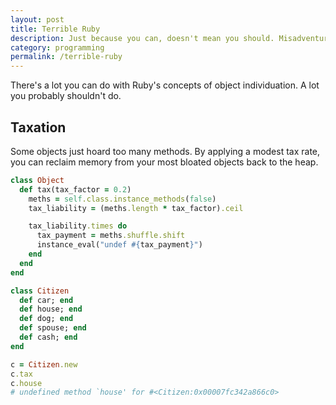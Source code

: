```yaml
---
layout: post
title: Terrible Ruby
description: Just because you can, doesn't mean you should. Misadventures in Ruby programming.
category: programming
permalink: /terrible-ruby
---
```


There's a lot you can do with Ruby's concepts of object individuation. A lot you probably shouldn't do.

## Taxation

Some objects just hoard too many methods. By applying a modest tax rate, you can reclaim memory from your most bloated objects back to the heap.

```ruby
class Object
  def tax(tax_factor = 0.2)
    meths = self.class.instance_methods(false)
    tax_liability = (meths.length * tax_factor).ceil

    tax_liability.times do
      tax_payment = meths.shuffle.shift
      instance_eval("undef #{tax_payment}")
    end
  end
end

class Citizen
  def car; end
  def house; end
  def dog; end
  def spouse; end
  def cash; end
end

c = Citizen.new
c.tax
c.house
# undefined method `house' for #<Citizen:0x00007fc342a866c0>
```